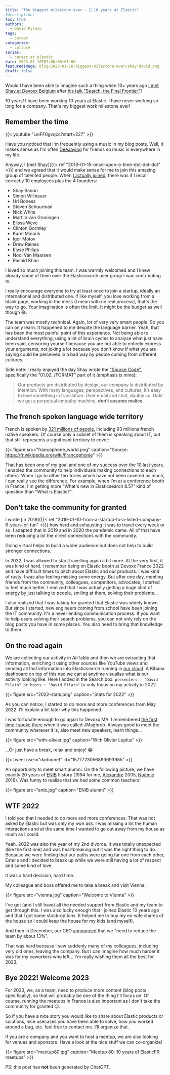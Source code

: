 ```yaml
---
title: "The biggest milestone ever - 🎉 10 years at Elastic"
#description: 
toc: true
authors:
  - David Pilato
tags:
  - career
categories:
  - culture
series:
  - career at elastic
date: 2023-01-10T07:00:00+01:00
featuredImage: blog/2023-01-10-biggest-milestone-ever/shay-david.png
draft: false
---
```


Would I have been able to imagine such a thing when 10+ years ago [I met Shay at Devoxx Belgium](https://twitter.com/dadoonet/status/269556386541760512) after [his talk "Search, the Final Frontier"](https://www.youtube.com/watch?v=Can7u_FNvqo)?

10 years! I have been working 10 years at Elastic. I have never working so long for a company. That's my biggest work milestone ever!

## Remember the time

{{< youtube "LeiFF0gvqcc?start=227" >}}

Have you noticed that I'm frequently using a music in my blog posts. Well, it makes sense as I'm often [DeeJaying](http://djdadoo.pilato.fr/) for friends so music is everywhere in my life.

Anyway, I [met Shay]({{< ref "2013-01-15-once-upon-a-time-dot-dot-dot" >}}) and we agreed that it would make sense for me to join this amazing group of talented people. When [I actually joined](https://www.elastic.co/fr/blog/welcome-david), there was if I recall correctly 10 employees plus the 4 founders:

* Shay Banon
* Simon Willnauer
* Uri Boness
* Steven Schuurman
* Nick White
* Martijn van Groningen
* Elissa Weve
* Clinton Gormley
* Karel Minarik
* Igor Motov
* Drew Raines
* Elyse Philips
* Nooi Van Maarsen
* Rashid Khan

I loved so much joining this team. I was warmly welcomed and I knew already some of them over the Elasticsearch user group I was contributing to.

I really encourage everyone to try at least once to join a startup, ideally an international and distributed one. If like myself, you love working from a blank page, working in the mess (I mean with no real process), that's the way to go. Your imagination is often the limit. It might be the budget as well though 😅.

The team was mostly technical. Again, lot of very very smart people. So you can only learn. It happened to me despite the language barrier. Yeah, that has been the most painful point of this experience. Not being able to understand everything, using a lot of brain cycles to analyse what just have been said, censoring yourself because you are not able to entirely express your arguments, not joking a lot because you don't know if what you are saying could be perceived in a bad way by people coming from different cultures.

Side note: I really enjoyed the day Shay wrote the ["Source Code"](https://www.elastic.co/about/our-source-code), specifically the "01.02, /FORMAT" part of it (emphasis is mine):

> Our products are distributed by design, our company is distributed by intention. With many languages, perspectives, and cultures, it’s easy to lose something in translation. Over email and chat, doubly so. Until we get a perpetual empathy machine, **don’t assume malice**.

## The french spoken language wide territory

French is spoken by [321 millions of people](https://fr.wikipedia.org/wiki/Fran%C3%A7ais), including 93 millions french native speakers. Of course only a subset of them is speaking about IT, but that still represents a significant territory to cover:

{{< figure src="francophone_world.png" caption="Source: <https://fr.wikipedia.org/wiki/Francophonie>" >}}

That has been one of my goal and one of my success over the 10 last years. I enabled the community to help individuals making connections to each others. When I go to other territories which have not been covered as much, I can really see the difference. For example, when I'm at a conference booth in France, I'm getting more "What's new in Elasticsearch 8.5?" kind of question than "What is Elastic?".

## Don't take the community for granted

I wrote [in 2019]({{< ref "2019-01-10-from-a-startup-to-a-listed-company-6-years-of-fun" >}}) how hard and exhausting it was to travel every week or so. I adapted that in 2019 and in 2020 the pandemic came. All of that have been reducing a lot the direct connections with the community.

Going virtual helps to build a wider audience but does not help to build stronger connections.

In 2022, I was allowed to start travelling again a bit more. At the very first, it was kind of hard. I remember being on Elastic booth at Devoxx France 2022 and have difficult times to pitch about Elastic and our products. I was kind of rusty. I was also feeling missing some energy. But after one day, meeting friends from the community, colleagues, competitors, advocates, I started to feel much better. I realized that I was actually getting a huge shot of energy by just talking to people, smiling at them, solving their problems...

I also realized that I was taking for granted that Elastic was widely known. But since I started, new engineers coming from school have been joining the IT community. It's a never ending communication process. If you want to help users solving their search problems, you can not only rely on the blog posts you have in some places. You also need to bring that knowledge to them.

## On the road again

We are collecting our activity in AirTable and then we are extracting that information, enriching it using other sources like YouTube views and sending all that information into Elasticsearch running in [our cloud](https://cloud.elastic.co). A Kibana dashboard on top of this nad we can at anytime visualise what is our activity looking like. Here I added in the Search box: `presenters : "David Pilato" or hosts : "David Pilato"` to only focus on my activity in 2022.

{{< figure src="2022-stats.png" caption="Stats for 2022" >}}

As you can notice, I started to do more and more conferences from May 2022. I'll explain a bit later why this happened.

I was fortunate enough to go again to Devoxx MA. I remembered [the first time I spoke there](https://www.youtube.com/watch?v=jJPyslJv2RM) when it was called JMaghreb. Always good to meet the community wherever it is, also meet new speakers, learn things...

{{< figure src="with-olivier.jpg" caption="With Olivier Leplus" >}}

...Or just have a break, relax and enjoy! 😂

{{< tweet user="dadoonet" id="1577723056893693985" >}}

An opportunity to meet smart alumni. On the following picture, we have exactly 20 years of [ENIB](https://www.enib.fr/) history (1994 for me, [Alexandre](https://twitter.com/AlexGallice) 2005, [Noëmie](https://twitter.com/NoemieDelrue) 2016). Was funny to realize that we had some common teachers!

{{< figure src="enib.jpg" caption="ENIB alumni" >}}

## WTF 2022

I told you that I needed to do more and more conferences. That was not asked by Elastic but was only my own ask. I was missing a lot the human interactions and at the same time I wanted to go out away from my house as much as I could.

Yeah. 2022 was also the year of my 2nd divorce. It was totally unexpected (like the first one) and was heartbreaking but it was the right thing to do. Because we were finding that our paths were going far one from each other, Estelle and I decided to break up while we were still having a lot of respect and some kind of love.

It was a hard decision, hard time.

My colleague and boss offered me to take a break and visit Vienna.

{{< figure src="vienna.jpg" caption="Welcome to Vienna" >}}

I've got (and I still have) all the needed support from Elastic and my team to get through this. I was also lucky enough that I joined Elastic 10 years ago and that I got some stock-options. It helped me to buy my ex-wife shares of the house so I could keep the house for my kids (and myself).

And then in December, our CEO [announced](https://www.elastic.co/fr/blog/ceo-ash-kulkarni-email-to-elastic-employees) that we "need to reduce the team by about 13%".

That was hard because I saw suddenly many of my colleagues, including very old ones, leaving the company. But I can imagine how much harder it was for my coworkers who left... I'm really wishing them all the best for 2023.

## Bye 2022! Welcome 2023

For 2023, we, as a team, need to produce more content (blog posts specifically), so that will probably be one of the thing I'll focus on. Of course, running the meetups in France is also important as I don't take the community for granted 😉.

So if you have a nice story you would like to share about Elastic products or solutions, nice usecases you have been able to solve, how you worked around a bug, etc. feel free to contact me. I'll organize that.

If you are a company and you want to host a meetup, we are also looking for venues and sponsors. Have a look at the nice stuff we can co-organize!

{{< figure src="meetup80.jpg" caption="Meetup 80: 10 years of ElasticFR meetups" >}}

PS: this post has **not** been generated by ChatGPT.
